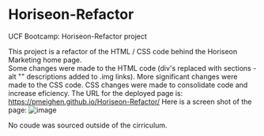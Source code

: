 # Horiseon-Refactor
UCF Bootcamp: Horiseon-Refactor project

This project is a refactor of the HTML / CSS code behind the Horiseon Marketing home page.  
Some changes were made to the HTML code (div's replaced with sections - alt "" descriptions added to .img links).  More significant changes were made to the CSS code.
CSS changes were made to consolidate code and increase eficiency.
The URL for the deployed page is: https://pmeighen.github.io/Horiseon-Refactor/
Here is a screen shot of the page:
![image](https://github.com/pmeighen/Horiseon-Refactor/assets/118400198/e47fe40f-35ac-4660-905c-4aafab687e89)

No coude was sourced outside of the cirriculum. 
